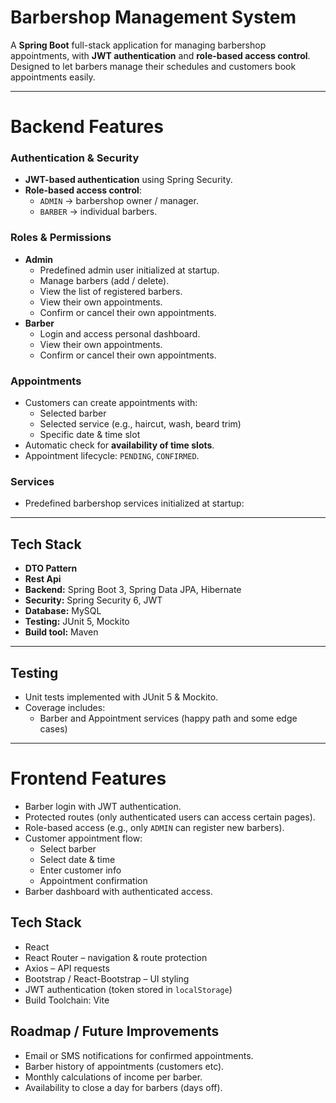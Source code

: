 # Barbershop Management System

A **Spring Boot** full-stack application for managing barbershop appointments, with **JWT authentication** and **role-based access control**.  
Designed to let barbers manage their schedules and customers book appointments easily.

---

# Backend Features

###  Authentication & Security
- **JWT-based authentication** using Spring Security.
- **Role-based access control**:
  - `ADMIN` → barbershop owner / manager.
  - `BARBER` → individual barbers.

###  Roles & Permissions
- **Admin**
  - Predefined admin user initialized at startup.
  - Manage barbers (add / delete).
  - View the list of registered barbers.
  - View their own appointments.
  - Confirm or cancel their own appointments.
- **Barber**
  - Login and access personal dashboard.
  - View their own appointments.
  - Confirm or cancel their own appointments.

### Appointments
- Customers can create appointments with:
  - Selected barber
  - Selected service (e.g., haircut, wash, beard trim)
  - Specific date & time slot
- Automatic check for **availability of time slots**.
- Appointment lifecycle: `PENDING`, `CONFIRMED`.

### Services
- Predefined barbershop services initialized at startup:
  
---

## Tech Stack

- **DTO Pattern**
- **Rest Api**
- **Backend:** Spring Boot 3, Spring Data JPA, Hibernate  
- **Security:** Spring Security 6, JWT  
- **Database:** MySQL  
- **Testing:** JUnit 5, Mockito  
- **Build tool:** Maven  

---

## Testing
- Unit tests implemented with JUnit 5 & Mockito.
- Coverage includes:
  - Barber and Appointment services (happy path and some edge cases)

---

# Frontend Features

- Barber login with JWT authentication.
- Protected routes (only authenticated users can access certain pages).
- Role-based access (e.g., only `ADMIN` can register new barbers).
- Customer appointment flow:
  - Select barber
  - Select date & time
  - Enter customer info
  - Appointment confirmation
- Barber dashboard with authenticated access.

## Tech Stack
- React  
- React Router – navigation & route protection  
- Axios – API requests  
- Bootstrap / React-Bootstrap – UI styling  
- JWT authentication (token stored in `localStorage`)
- Build Toolchain: Vite

## Roadmap / Future Improvements

- Email or SMS notifications for confirmed appointments.
- Barber history of appointments (customers etc).
- Monthly calculations of income per barber.
- Availability to close a day for barbers (days off).






